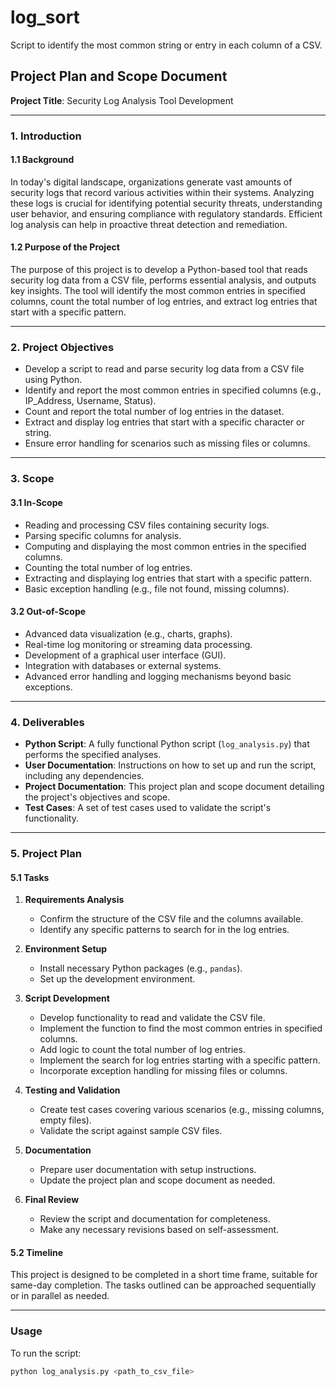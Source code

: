 # log_sort

Script to identify the most common string or entry in each column of a CSV.

## Project Plan and Scope Document
**Project Title**: Security Log Analysis Tool Development

---

### 1. Introduction

#### 1.1 Background
In today's digital landscape, organizations generate vast amounts of security logs that record various activities within their systems. Analyzing these logs is crucial for identifying potential security threats, understanding user behavior, and ensuring compliance with regulatory standards. Efficient log analysis can help in proactive threat detection and remediation.

#### 1.2 Purpose of the Project
The purpose of this project is to develop a Python-based tool that reads security log data from a CSV file, performs essential analysis, and outputs key insights. The tool will identify the most common entries in specified columns, count the total number of log entries, and extract log entries that start with a specific pattern.

---

### 2. Project Objectives
- Develop a script to read and parse security log data from a CSV file using Python.
- Identify and report the most common entries in specified columns (e.g., IP_Address, Username, Status).
- Count and report the total number of log entries in the dataset.
- Extract and display log entries that start with a specific character or string.
- Ensure error handling for scenarios such as missing files or columns.

---

### 3. Scope

#### 3.1 In-Scope
- Reading and processing CSV files containing security logs.
- Parsing specific columns for analysis.
- Computing and displaying the most common entries in the specified columns.
- Counting the total number of log entries.
- Extracting and displaying log entries that start with a specific pattern.
- Basic exception handling (e.g., file not found, missing columns).

#### 3.2 Out-of-Scope
- Advanced data visualization (e.g., charts, graphs).
- Real-time log monitoring or streaming data processing.
- Development of a graphical user interface (GUI).
- Integration with databases or external systems.
- Advanced error handling and logging mechanisms beyond basic exceptions.

---

### 4. Deliverables
- **Python Script**: A fully functional Python script (`log_analysis.py`) that performs the specified analyses.
- **User Documentation**: Instructions on how to set up and run the script, including any dependencies.
- **Project Documentation**: This project plan and scope document detailing the project's objectives and scope.
- **Test Cases**: A set of test cases used to validate the script's functionality.

---

### 5. Project Plan

#### 5.1 Tasks

1. **Requirements Analysis**
   - Confirm the structure of the CSV file and the columns available.
   - Identify any specific patterns to search for in the log entries.

2. **Environment Setup**
   - Install necessary Python packages (e.g., `pandas`).
   - Set up the development environment.

3. **Script Development**
   - Develop functionality to read and validate the CSV file.
   - Implement the function to find the most common entries in specified columns.
   - Add logic to count the total number of log entries.
   - Implement the search for log entries starting with a specific pattern.
   - Incorporate exception handling for missing files or columns.

4. **Testing and Validation**
   - Create test cases covering various scenarios (e.g., missing columns, empty files).
   - Validate the script against sample CSV files.

5. **Documentation**
   - Prepare user documentation with setup instructions.
   - Update the project plan and scope document as needed.

6. **Final Review**
   - Review the script and documentation for completeness.
   - Make any necessary revisions based on self-assessment.

#### 5.2 Timeline
This project is designed to be completed in a short time frame, suitable for same-day completion. The tasks outlined can be approached sequentially or in parallel as needed.

---

### Usage

To run the script:
```bash
python log_analysis.py <path_to_csv_file>
